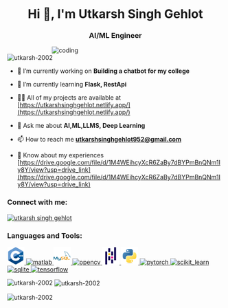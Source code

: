 
<h1 align="center">Hi 👋, I'm Utkarsh Singh Gehlot</h1>
<h3 align="center">AI/ML Engineer</h3>

<img align="right" alt="coding" width="400" src="https://user-images.githubusercontent.com/55389276/140866485-8fb1c876-9a8f-4d6a-98dc-08c4981eaf70.gif">

<p align="left"> <img src="https://komarev.com/ghpvc/?username=utkarsh-2002&label=Profile%20views&color=0e75b6&style=flat" alt="utkarsh-2002" /> </p>

- 🔭 I’m currently working on **Building a chatbot for my college**

- 🌱 I’m currently learning **Flask, RestApi**

- 👨‍💻 All of my projects are available at [https://utkarshsinghgehlot.netlify.app/](https://utkarshsinghgehlot.netlify.app/)

- 💬 Ask me about **AI,ML,LLMS, Deep Learning**

- 📫 How to reach me **utkarshsinghgehlot952@gmail.com**

- 📄 Know about my experiences [https://drive.google.com/file/d/1M4WEihcyXcR6ZaBy7dBYPmBnQNm1Iy8Y/view?usp=drive_link](https://drive.google.com/file/d/1M4WEihcyXcR6ZaBy7dBYPmBnQNm1Iy8Y/view?usp=drive_link)

<h3 align="left">Connect with me:</h3>
<p align="left">
<a href="https://linkedin.com/in/utkarsh singh gehlot" target="blank"><img align="center" src="https://raw.githubusercontent.com/rahuldkjain/github-profile-readme-generator/master/src/images/icons/Social/linked-in-alt.svg" alt="utkarsh singh gehlot" height="30" width="40" /></a>
</p>

<h3 align="left">Languages and Tools:</h3>
<p align="left"> <a href="https://www.w3schools.com/cpp/" target="_blank" rel="noreferrer"> <img src="https://raw.githubusercontent.com/devicons/devicon/master/icons/cplusplus/cplusplus-original.svg" alt="cplusplus" width="40" height="40"/> </a> <a href="https://www.mathworks.com/" target="_blank" rel="noreferrer"> <img src="https://upload.wikimedia.org/wikipedia/commons/2/21/Matlab_Logo.png" alt="matlab" width="40" height="40"/> </a> <a href="https://www.mysql.com/" target="_blank" rel="noreferrer"> <img src="https://raw.githubusercontent.com/devicons/devicon/master/icons/mysql/mysql-original-wordmark.svg" alt="mysql" width="40" height="40"/> </a> <a href="https://opencv.org/" target="_blank" rel="noreferrer"> <img src="https://www.vectorlogo.zone/logos/opencv/opencv-icon.svg" alt="opencv" width="40" height="40"/> </a> <a href="https://pandas.pydata.org/" target="_blank" rel="noreferrer"> <img src="https://raw.githubusercontent.com/devicons/devicon/2ae2a900d2f041da66e950e4d48052658d850630/icons/pandas/pandas-original.svg" alt="pandas" width="40" height="40"/> </a> <a href="https://www.python.org" target="_blank" rel="noreferrer"> <img src="https://raw.githubusercontent.com/devicons/devicon/master/icons/python/python-original.svg" alt="python" width="40" height="40"/> </a> <a href="https://pytorch.org/" target="_blank" rel="noreferrer"> <img src="https://www.vectorlogo.zone/logos/pytorch/pytorch-icon.svg" alt="pytorch" width="40" height="40"/> </a> <a href="https://scikit-learn.org/" target="_blank" rel="noreferrer"> <img src="https://upload.wikimedia.org/wikipedia/commons/0/05/Scikit_learn_logo_small.svg" alt="scikit_learn" width="40" height="40"/> </a> <a href="https://www.sqlite.org/" target="_blank" rel="noreferrer"> <img src="https://www.vectorlogo.zone/logos/sqlite/sqlite-icon.svg" alt="sqlite" width="40" height="40"/> </a> <a href="https://www.tensorflow.org" target="_blank" rel="noreferrer"> <img src="https://www.vectorlogo.zone/logos/tensorflow/tensorflow-icon.svg" alt="tensorflow" width="40" height="40"/> </a> </p>

<p><img align="left" src="https://github-readme-stats.vercel.app/api/top-langs?username=utkarsh-2002&show_icons=true&locale=en&layout=compact" alt="utkarsh-2002" /></p>

<p>&nbsp;<img align="center" src="https://github-readme-stats.vercel.app/api?username=utkarsh-2002&show_icons=true&locale=en" alt="utkarsh-2002" /></p>

<p><img align="center" src="https://github-readme-streak-stats.herokuapp.com/?user=utkarsh-2002&" alt="utkarsh-2002" /></p>
